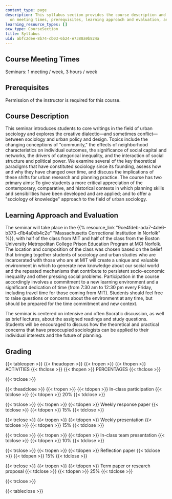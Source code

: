 ```yaml
---
content_type: page
description: This syllabus section provides the course description and information
  on meeting times, prerequisites, learning approach and evaluation, and grading.
learning_resource_types: []
ocw_type: CourseSection
title: Syllabus
uid: abfc2dee-8b74-cb03-6b24-e7388a9b824a
---
```


Course Meeting Times
--------------------

Seminars: 1 meeting / week, 3 hours / week

Prerequisites
-------------

Permission of the instructor is required for this course.

Course Description
------------------

This seminar introduces students to core writings in the field of urban sociology and explores the creative dialectic—and sometimes conflict—between sociology and urban policy and design. Topics include the changing conceptions of "community," the effects of neighborhood characteristics on individual outcomes, the significance of social capital and networks, the drivers of categorical inequality, and the interaction of social structure and political power. We examine several of the key theoretical paradigms that have constituted sociology since its founding, assess how and why they have changed over time, and discuss the implications of these shifts for urban research and planning practice. The course has two primary aims: To give students a more critical appreciation of the contemporary, comparative, and historical contexts in which planning skills and sensibilities have been developed and are applied; and to offer a "sociology of knowledge" approach to the field of urban sociology.

Learning Approach and Evaluation
--------------------------------

The seminar will take place in the {{% resource_link "9ce4fdeb-ada7-4de6-b373-d1b4a0eb4c2e" "Massachusetts Correctional Institution in Norfolk" %}}, with half of the class from MIT and half of the class from the Boston University Metropolitan College Prison Education Program at MCI Norfolk. The location and composition of the class was chosen based on the belief that bringing together students of sociology and urban studies who are incarcerated with those who are at MIT will create a unique and valuable environment in which to generate new knowledge about our social world and the repeated mechanisms that contribute to persistent socio-economic inequality and other pressing social problems. Participation in the course accordingly involves a commitment to a new learning environment and a significant dedication of time (from 7:30 am to 12:30 pm every Friday, including travel time for those coming from MIT). Students should feel free to raise questions or concerns about the environment at any time, but should be prepared for the time commitment and new context.

The seminar is centered on intensive and often Socratic discussion, as well as brief lectures, about the assigned readings and study questions. Students will be encouraged to discuss how the theoretical and practical concerns that have preoccupied sociologists can be applied to their individual interests and the future of planning.

Grading
-------

{{< tableopen >}}
{{< theadopen >}}
{{< tropen >}}
{{< thopen >}}
ACTIVITIES
{{< thclose >}}
{{< thopen >}}
PERCENTAGES
{{< thclose >}}

{{< trclose >}}

{{< theadclose >}}
{{< tropen >}}
{{< tdopen >}}
In-class participation
{{< tdclose >}}
{{< tdopen >}}
20%
{{< tdclose >}}

{{< trclose >}}
{{< tropen >}}
{{< tdopen >}}
Weekly response paper
{{< tdclose >}}
{{< tdopen >}}
15%
{{< tdclose >}}

{{< trclose >}}
{{< tropen >}}
{{< tdopen >}}
Weekly presentation
{{< tdclose >}}
{{< tdopen >}}
15%
{{< tdclose >}}

{{< trclose >}}
{{< tropen >}}
{{< tdopen >}}
In-class team presentation
{{< tdclose >}}
{{< tdopen >}}
10%
{{< tdclose >}}

{{< trclose >}}
{{< tropen >}}
{{< tdopen >}}
Reflection paper
{{< tdclose >}}
{{< tdopen >}}
15%
{{< tdclose >}}

{{< trclose >}}
{{< tropen >}}
{{< tdopen >}}
Term paper or research proposal
{{< tdclose >}}
{{< tdopen >}}
25%
{{< tdclose >}}

{{< trclose >}}

{{< tableclose >}}